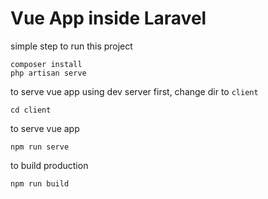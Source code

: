 # Vue App inside Laravel 

simple step to run this project
```
composer install
php artisan serve
```

to serve vue app using dev server
first, change dir to `client`
```
cd client
```
to serve vue app
```
npm run serve
```

to build production
```
npm run build
```

